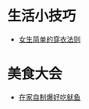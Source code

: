 # 生活小技巧

+ [女生简单的穿衣法则](/生活小技巧/1.女生简单的穿衣法则/README.md)

# 美食大会

+ [在家自制爆好吃鱿鱼](/美食大会/1.在家自制爆好吃鱿鱼/README.md)